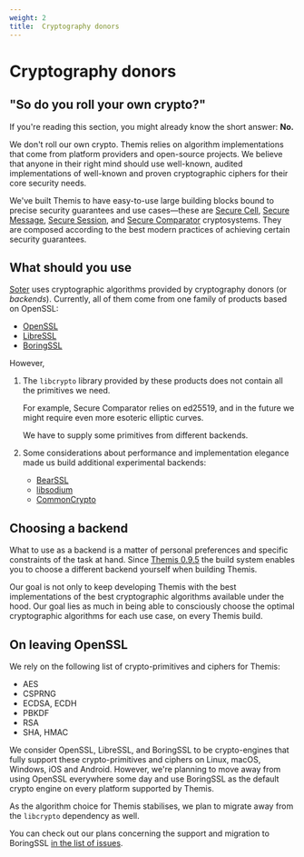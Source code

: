 ```yaml
---
weight: 2
title:  Cryptography donors
---
```


# Cryptography donors

## "So do you roll your own crypto?"

If you're reading this section, you might already know the short answer: **No.**

We don't roll our own crypto.
Themis relies on algorithm implementations
that come from platform providers and open-source projects.
We believe that anyone in their right mind should use well-known,
audited implementations of well-known and proven cryptographic ciphers
for their core security needs.

We've built Themis to have easy-to-use large building blocks
bound to precise security guarantees and use cases—these are
[Secure Cell](../crypto-systems/secure-cell/),
[Secure Message](../crypto-systems/secure-message/),
[Secure Session](../crypto-systems/secure-session/),
and [Secure Comparator](../crypto-systems/secure-comparator/) cryptosystems.
They are composed according to the best modern practices of achieving certain security guarantees.

## What should you use

[Soter](/themis/themis-architecture/soter/)
uses cryptographic algorithms provided by cryptography donors (or _backends_).
Currently, all of them come from one family of products based on OpenSSL:

  - [OpenSSL](https://www.openssl.org/)
  - [LibreSSL](http://www.libressl.org/)
  - [BoringSSL](https://boringssl.googlesource.com/boringssl/)

However,

 1. The `libcrypto` library provided by these products does not contain all the primitives we need.

    For example, Secure Comparator relies on ed25519,
    and in the future we might require even more esoteric elliptic curves.

    We have to supply some primitives from different backends.

 2. Some considerations about performance and implementation elegance
    made us build additional experimental backends:

    - [BearSSL](https://bearssl.org/)
    - [libsodium](https://libsodium.gitbook.io/doc/)
    - [CommonCrypto](https://github.com/soffes/CommonCrypto)

## Choosing a backend

What to use as a backend is a matter of personal preferences
and specific constraints of the task at hand.
Since [Themis 0.9.5](https://github.com/cossacklabs/themis/releases/tag/0.9.5)
the build system enables you to choose a different backend yourself when building Themis.

Our goal is not only to keep developing Themis with the best implementations
of the best cryptographic algorithms available under the hood.
Our goal lies as much in being able to consciously choose the optimal cryptographic algorithms
for each use case, on every Themis build.

## On leaving OpenSSL

We rely on the following list of crypto-primitives and ciphers for Themis:

  - AES
  - CSPRNG
  - ECDSA, ECDH
  - PBKDF
  - RSA
  - SHA, HMAC

We consider OpenSSL, LibreSSL, and BoringSSL
to be crypto-engines that fully support these crypto-primitives and ciphers
on Linux, macOS, Windows, iOS and Android.
However, we're planning to move away from using OpenSSL everywhere some day
and use BoringSSL as the default crypto engine on every platform supported by Themis.

As the algorithm choice for Themis stabilises,
we plan to migrate away from the `libcrypto` dependency as well.

You can check out our plans concerning the support and migration to BoringSSL
[in the list of issues](https://github.com/cossacklabs/themis/issues?utf8=%E2%9C%93&q=is%3Aissue+boringssl).
